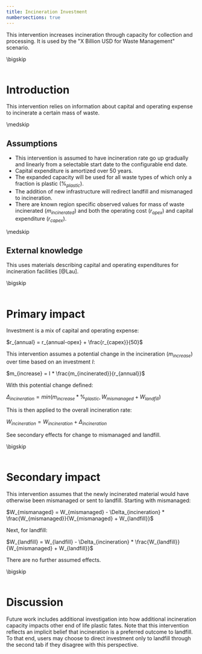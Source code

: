 ```yaml
---
title: Incineration Investment
numbersections: true
---
```

This intervention increases incineration through capacity for collection and processing. It is used by the "X Billion USD for Waste Management" scenario.

\bigskip
<br>
<br>

# Introduction
This intervention relies on information about capital and operating expense to incinerate a certain mass of waste.

\medskip
<br>

## Assumptions

- This intervention is assumed to have incineration rate go up gradually and linearly from a selectable start date to the configurable end date.
- Capital expenditure is amortized over 50 years.
- The expanded capacity will be used for all waste types of which only a fraction is plastic ($\%_{plastic}$).
- The addition of new infrastructure will redirect landfill and mismanaged to incineration.
- There are known region specific observed values for mass of waste incinerated ($m_{incinerated}$) and both the operating cost ($r_{opex}$) and capital expenditure ($r_{capex}$).

\medskip
<br>

## External knowledge
This uses materials describing capital and operating expenditures for incineration facilities [@Lau].

\bigskip
<br>
<br>

# Primary impact
Investment is a mix of capital and operating expense:

$r_{annual} = r_{annual-opex} + \frac{r_{capex}}{50}$

This intervention assumes a potential change in the incineration ($m_{increase}$) over time based on an investment $I$:

$m_{increase} = I * \frac{m_{incinerated}}{r_{annual}}$

With this potential change defined:

$\Delta_{incineration} = min(m_{increase} * \%_{plastic}, W_{mismanaged} + W_{landfill})$

This is then applied to the overall incineration rate:

$W_{incineration} = W_{incineration} + \Delta_{incineration}$

See secondary effects for change to mismanaged and landfill.

\bigskip
<br>
<br>

# Secondary impact
This intervention assumes that the newly incinerated material would have otherwise been mismanaged or sent to landfill. Starting with mismanaged:

$W_{mismanaged} = W_{mismanaged} - \Delta_{incineration} * \frac{W_{mismanaged}}{W_{mismanaged} + W_{landfill}}$

Next, for landfill:

$W_{landfill} = W_{landfill} - \Delta_{incineration} * \frac{W_{landfill}}{W_{mismanaged} + W_{landfill}}$

There are no further assumed effects.

\bigskip
<br>
<br>

# Discussion
Future work includes additional investigation into how additional incineration capacity impacts other end of life plastic fates. Note that this intervention reflects an implicit belief that incineration is a preferred outcome to landfill. To that end, users may choose to direct investment only to landfill through the second tab if they disagree with this perspective.